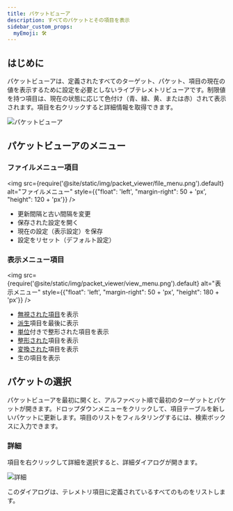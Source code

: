 ```yaml
---
title: パケットビューア
description: すべてのパケットとその項目を表示
sidebar_custom_props:
  myEmoji: 🛠️
---
```


## はじめに

パケットビューアは、定義されたすべてのターゲット、パケット、項目の現在の値を表示するために設定を必要としないライブテレメトリビューアです。制限値を持つ項目は、現在の状態に応じて色付け（青、緑、黄、または赤）されて表示されます。項目を右クリックすると詳細情報を取得できます。

![パケットビューア](pathname:///img/packet_viewer/packet_viewer.png)

## パケットビューアのメニュー

### ファイルメニュー項目

<!-- Image sized to match up with bullets -->

<img src={require('@site/static/img/packet_viewer/file_menu.png').default}
alt="ファイルメニュー"
style={{"float": 'left', "margin-right": 50 + 'px', "height": 120 + 'px'}} />

- 更新間隔と古い間隔を変更
- 保存された設定を開く
- 現在の設定（表示設定）を保存
- 設定をリセット（デフォルト設定）

### 表示メニュー項目

<!-- Image sized to match up with bullets -->

<img src={require('@site/static/img/packet_viewer/view_menu.png').default}
alt="表示メニュー"
style={{"float": 'left', "margin-right": 50 + 'px', "height": 180 + 'px'}} />

- [無視された項目](../configuration/target.md#ignore_item)を表示
- [派生](../configuration/telemetry.md#derived-items)項目を最後に表示
- [単位](../configuration/telemetry#units)付きで整形された項目を表示
- [整形された](../configuration/telemetry#format_string)項目を表示
- [変換された](../configuration/telemetry#read_conversion)項目を表示
- 生の項目を表示

## パケットの選択

パケットビューアを最初に開くと、アルファベット順で最初のターゲットとパケットが開きます。ドロップダウンメニューをクリックして、項目テーブルを新しいパケットに更新します。項目のリストをフィルタリングするには、検索ボックスに入力できます。

### 詳細

項目を右クリックして詳細を選択すると、詳細ダイアログが開きます。

![詳細](pathname:///img/packet_viewer/temp1_details.png)

このダイアログは、テレメトリ項目に定義されているすべてのものをリストします。